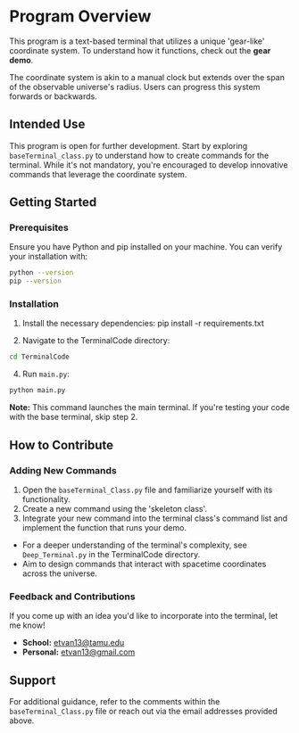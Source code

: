 # Program Overview

This program is a text-based terminal that utilizes a unique 'gear-like' coordinate system. To understand how it functions, check out the **gear demo**.

The coordinate system is akin to a manual clock but extends over the span of the observable universe's radius. Users can progress this system forwards or backwards.

## Intended Use

This program is open for further development. Start by exploring `baseTerminal_class.py` to understand how to create commands for the terminal. While it's not mandatory, you're encouraged to develop innovative commands that leverage the coordinate system.

## Getting Started

### Prerequisites

Ensure you have Python and pip installed on your machine. You can verify your installation with:
```bash
python --version
pip --version
```
### Installation

1. Install the necessary dependencies:
pip install -r requirements.txt

2. Navigate to the TerminalCode directory:
```bash
cd TerminalCode
```

4. Run `main.py`:
```bash
python main.py
```
**Note:** This command launches the main terminal. If you're testing your code with the base terminal, skip step 2.

## How to Contribute

### Adding New Commands

1. Open the `baseTerminal_Class.py` file and familiarize yourself with its functionality.
2. Create a new command using the 'skeleton class'.
3. Integrate your new command into the terminal class's command list and implement the function that runs your demo.
- For a deeper understanding of the terminal's complexity, see `Deep_Terminal.py` in the TerminalCode directory.
- Aim to design commands that interact with spacetime coordinates across the universe.

### Feedback and Contributions

If you come up with an idea you'd like to incorporate into the terminal, let me know!
- **School:** etvan13@tamu.edu
- **Personal:** etvan13@gmail.com


## Support

For additional guidance, refer to the comments within the `baseTerminal_Class.py` file or reach out via the email addresses provided above.
